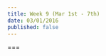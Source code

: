 ```yaml
---
title: Week 9 (Mar 1st - 7th)
date: 03/01/2016
published: false
---
```


<!--- Your weekly summary content goes here -->

===

<!--- Your weekly materials content goes here -->
